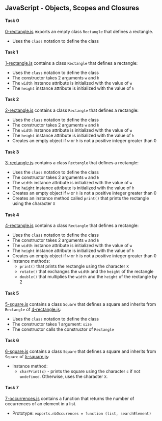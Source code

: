## JavaScript - Objects, Scopes and Closures

#### Task 0
[0-rectangle.js](0-rectangle.js) exports an empty class `Rectangle` that defines a rectangle.
- Uses the `class` notation to define the class

#### Task 1
[1-rectangle.js](1-rectangle.js) contains a class `Rectangle` that defines a rectangle:
- Uses the `class` notation to define the class
- The constructor takes 2 arguments `w` and `h`
- The `width` instance attribute is initialized with the value of `w`
- The `height` instance attribute is initialized with the value of `h`

#### Task 2
[2-rectangle.js](2-rectangle.js) contains a class `Rectangle` that defines a rectangle:
- Uses the `class` notation to define the class
- The constructor takes 2 arguments `w` and `h`
- The `width` instance attribute is initialized with the value of `w`
- The `height` instance attribute is initialized with the value of `h`
- Creates an empty object if `w` or `h` is not a positive integer greater than 0

#### Task 3
[3-rectangle.js](3-rectangle.js) contains a class `Rectangle` that defines a rectangle:
- Uses the `class` notation to define the class
- The constructor takes 2 arguments `w` and `h`
- The `width` instance attribute is initialized with the value of `w`
- The `height` instance attribute is initialized with the value of `h`
- Creates an empty object if `w` or `h` is not a positive integer greater than 0
- Creates an instance method called `print()` that prints the rectangle using the character `X`

#### Task 4
[4-rectangle.js](4-rectangle.js) contains a class `Rectangle` that defines a rectangle:
- Uses the `class` notation to define the class
- The constructor takes 2 arguments `w` and `h`
- The `width` instance attribute is initialized with the value of `w`
- The `height` instance attribute is initialized with the value of `h`
- Creates an empty object if `w` or `h` is not a positive integer greater than 0
- Instance methods:
	- `print()` that prints the rectangle using the character `X`
	- `rotate()` that exchanges the `width` and the `height` of the rectangle
	- `double()` that multiplies the `width` and the `height` of the rectangle by 2

#### Task 5
[5-square.js](5-square.js) contains a class `Square` that defines a square and inherits from `Rectangle` of [4-rectangle.js](4-rectangle.js):
- Uses the `class` notation to define the class
- The constructor takes 1 argument: `size`
- The constructor calls the constructor of `Rectangle`

#### Task 6
[6-square.js](6-square.js) contains a class `Square` that defines a square and inherits from `Square` of [5-square.js](5-square.js):
- Instance method:
	- `charPrint(c)` - prints the square using the character `c` if not `undefined`. Otherwise, uses the character `X`.

#### Task 7
[7-occurrences.js](7-occurrences.js) contains a function that returns the number of occurrences of an element in a list.
- Prototype: `exports.nbOccurences = function (list, searchElement)`
